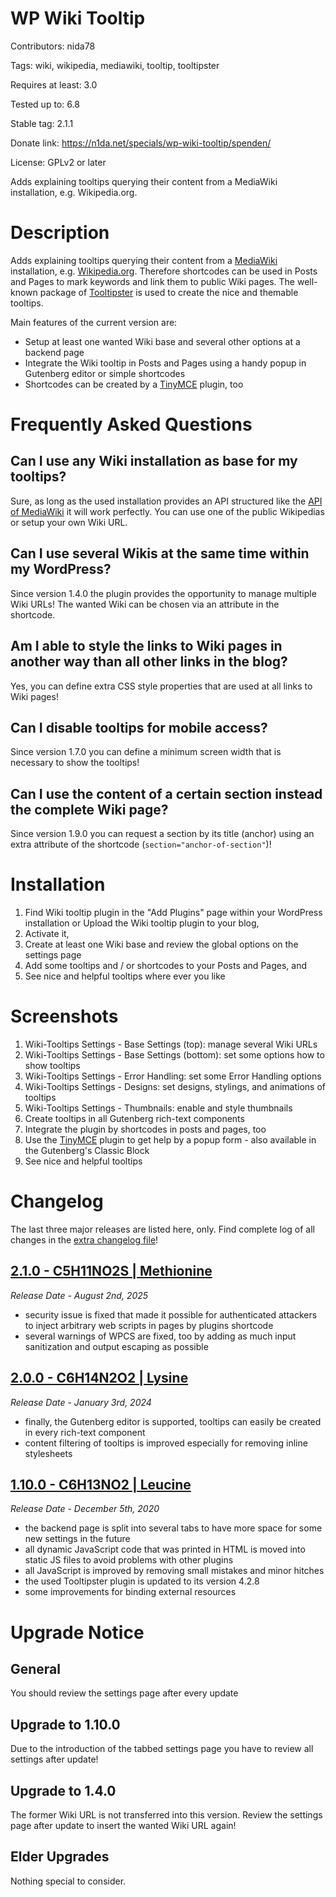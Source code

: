 # WP Wiki Tooltip
Contributors: nida78

Tags: wiki, wikipedia, mediawiki, tooltip, tooltipster

Requires at least: 3.0

Tested up to: 6.8

Stable tag: 2.1.1

Donate link: https://n1da.net/specials/wp-wiki-tooltip/spenden/

License: GPLv2 or later

Adds explaining tooltips querying their content from a MediaWiki installation, e.g. Wikipedia.org.

# Description

Adds explaining tooltips querying their content from a [MediaWiki](https://www.mediawiki.org "see MediaWiki docs") installation, e.g. [Wikipedia.org](https://www.wikipedia.org "see the well-known Wikipedia"). Therefore shortcodes can be used in Posts and Pages to mark keywords and link them to public Wiki pages. The well-known package of [Tooltipster](https://calebjacob.github.io/tooltipster/ "Tooltipster rocks :)") is used to create the nice and themable tooltips.

Main features of the current version are:

* Setup at least one wanted Wiki base and several other options at a backend page
* Integrate the Wiki tooltip in Posts and Pages using a handy popup in Gutenberg editor or simple shortcodes
* Shortcodes can be created by a [TinyMCE](https://codex.wordpress.org/TinyMCE) plugin, too

# Frequently Asked Questions

## Can I use any Wiki installation as base for my tooltips?

Sure, as long as the used installation provides an API structured like the [API of MediaWiki](https://www.mediawiki.org/wiki/API:Main_page "see API of MediaWiki") it will work perfectly. You can use one of the public Wikipedias or setup your own Wiki URL.

## Can I use several Wikis at the same time within my WordPress?

Since version 1.4.0 the plugin provides the opportunity to manage multiple Wiki URLs! The wanted Wiki can be chosen via an attribute in the shortcode.

## Am I able to style the links to Wiki pages in another way than all other links in the blog?

Yes, you can define extra CSS style properties that are used at all links to Wiki pages!

## Can I disable tooltips for mobile access?

Since version 1.7.0 you can define a minimum screen width that is necessary to show the tooltips!

## Can I use the content of a certain section instead the complete Wiki page?

Since version 1.9.0 you can request a section by its title (anchor) using an extra attribute of the shortcode (```section="anchor-of-section"```)!

# Installation

1. Find Wiki tooltip plugin in the "Add Plugins" page within your WordPress installation or Upload the Wiki tooltip plugin to your blog,
2. Activate it,
3. Create at least one Wiki base and review the global options on the settings page
4. Add some tooltips and / or shortcodes to your Posts and Pages, and
5. See nice and helpful tooltips where ever you like

# Screenshots

1. Wiki-Tooltips Settings - Base Settings (top): manage several Wiki URLs
2. Wiki-Tooltips Settings - Base Settings (bottom): set some options how to show tooltips
3. Wiki-Tooltips Settings - Error Handling: set some Error Handling options
4. Wiki-Tooltips Settings - Designs: set designs, stylings, and animations of tooltips
5. Wiki-Tooltips Settings - Thumbnails: enable and style thumbnails
6. Create tooltips in all Gutenberg rich-text components
7. Integrate the plugin by shortcodes in posts and pages, too
8. Use the [TinyMCE](https://codex.wordpress.org/TinyMCE) plugin to get help by a popup form - also available in the Gutenberg's Classic Block
9. See nice and helpful tooltips

# Changelog
The last three major releases are listed here, only. Find complete log of all changes in the [extra changelog file](https://github.com/nida78/wp-wiki-tooltip/blob/master/CHANGELOG.md)!

## [2.1.0 - C5H11NO2S | Methionine]
*Release Date - August 2nd, 2025*

* security issue is fixed that made it possible for authenticated attackers to inject arbitrary web scripts in pages by plugins shortcode
* several warnings of WPCS are fixed, too by adding as much input sanitization and output escaping as possible

## [2.0.0 - C6H14N2O2 | Lysine]
*Release Date - January 3rd, 2024*

* finally, the Gutenberg editor is supported, tooltips can easily be created in every rich-text component
* content filtering of tooltips is improved especially for removing inline stylesheets

## [1.10.0 - C6H13NO2 | Leucine]
*Release Date - December 5th, 2020*

* the backend page is split into several tabs to have more space for some new settings in the future
* all dynamic JavaScript code that was printed in HTML is moved into static JS files to avoid problems with other plugins
* all JavaScript is improved by removing small mistakes and minor hitches
* the used Tooltipster plugin is updated to its version 4.2.8
* some improvements for binding external resources

# Upgrade Notice

## General
You should review the settings page after every update

## Upgrade to 1.10.0
Due to the introduction of the tabbed settings page you have to review all settings after update!

## Upgrade to 1.4.0
The former Wiki URL is not transferred into this version. Review the settings page after update to insert the wanted Wiki URL again!

## Elder Upgrades
Nothing special to consider.

[2.1.0 - C5H11NO2S | Methionine]: https://github.com/nida78/wp-wiki-tooltip/releases/tag/2.1.0
[2.0.0 - C6H14N2O2 | Lysine]: https://github.com/nida78/wp-wiki-tooltip/releases/tag/2.0.0
[1.10.0 - C6H13NO2 | Leucine]: https://github.com/nida78/wp-wiki-tooltip/releases/tag/1.10.0
